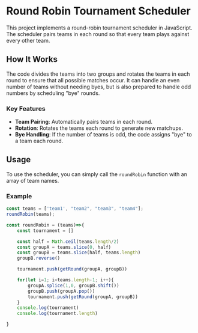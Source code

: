 # Round Robin Tournament Scheduler

This project implements a round-robin tournament scheduler in JavaScript. The scheduler pairs teams in each round so that every team plays against every other team.

## How It Works

The code divides the teams into two groups and rotates the teams in each round to ensure that all possible matches occur. It can handle an even number of teams without needing byes, but is also prepared to handle odd numbers by scheduling "bye" rounds.

### Key Features

- **Team Pairing**: Automatically pairs teams in each round.
- **Rotation**: Rotates the teams each round to generate new matchups.
- **Bye Handling**: If the number of teams is odd, the code assigns "bye" to a team each round.

## Usage

To use the scheduler, you can simply call the `roundRobin` function with an array of team names. 

### Example

```javascript
const teams = ['team1', "team2", "team3", "team4"];
roundRobin(teams);

const roundRobin = (teams)=>{
    const tournament = []

    const half = Math.ceil(teams.length/2)
    const groupA = teams.slice(0, half)
    const groupB = teams.slice(half, teams.length)
    groupB.reverse()

    tournament.push(getRound(groupA, groupB))

    for(let i=1; i<teams.length-1; i++){
        groupA.splice(1,0, groupB.shift())
        groupB.push(groupA.pop())
        tournament.push(getRound(groupA, groupB))
    }
    console.log(tournament)
    console.log(tournament.length)

}
